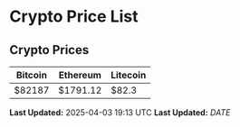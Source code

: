# Crypto Price List

## Crypto Prices
| Bitcoin | Ethereum | Litecoin |
| ------- | -------- | -------- |
| $82187 | $1791.12 | $82.3 |
**Last Updated:** 2025-04-03 19:13 UTC
**Last Updated:** $DATE$
